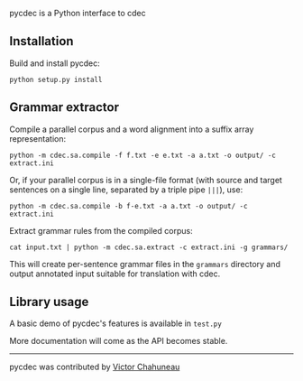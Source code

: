 pycdec is a Python interface to cdec

## Installation

Build and install pycdec:

	python setup.py install

## Grammar extractor

Compile a parallel corpus and a word alignment into a suffix array representation:

	python -m cdec.sa.compile -f f.txt -e e.txt -a a.txt -o output/ -c extract.ini

Or, if your parallel corpus is in a single-file format (with source and target sentences on a single line, separated by a triple pipe `|||`), use:

	python -m cdec.sa.compile -b f-e.txt -a a.txt -o output/ -c extract.ini

Extract grammar rules from the compiled corpus:
	
	cat input.txt | python -m cdec.sa.extract -c extract.ini -g grammars/

This will create per-sentence grammar files in the `grammars` directory and output annotated input suitable for translation with cdec.
	
## Library usage

A basic demo of pycdec's features is available in `test.py`

More documentation will come as the API becomes stable.

---

pycdec was contributed by [Victor Chahuneau](http://victor.chahuneau.fr)
